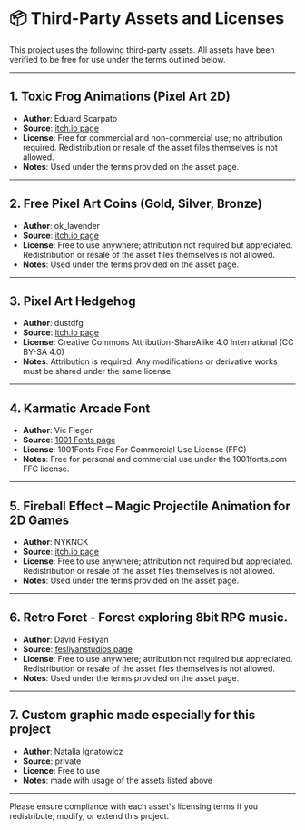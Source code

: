 # 📦 Third-Party Assets and Licenses

This project uses the following third-party assets. All assets have been verified to be free for use under the terms outlined below.

---

## 1. Toxic Frog Animations (Pixel Art 2D)
- **Author**: Eduard Scarpato
- **Source**: [itch.io page](https://eduardscarpato.itch.io/toxic-frog-animations-pixel-art-2d-free)
- **License**: Free for commercial and non-commercial use; no attribution required. Redistribution or resale of the asset files themselves is not allowed.
- **Notes**: Used under the terms provided on the asset page.

---

## 2. Free Pixel Art Coins (Gold, Silver, Bronze)
- **Author**: ok_lavender
- **Source**: [itch.io page](https://ok-lavender.itch.io/free-pixel-art-coins)
- **License**: Free to use anywhere; attribution not required but appreciated. Redistribution or resale of the asset files themselves is not allowed.
- **Notes**: Used under the terms provided on the asset page.

---

## 3. Pixel Art Hedgehog
- **Author**: dustdfg
- **Source**: [itch.io page](https://dustdfg.itch.io/pixel-art-hedgehog)
- **License**: Creative Commons Attribution-ShareAlike 4.0 International (CC BY-SA 4.0)
- **Notes**: Attribution is required. Any modifications or derivative works must be shared under the same license.

---

## 4. Karmatic Arcade Font
- **Author**: Vic Fieger
- **Source**: [1001 Fonts page](https://www.1001fonts.com/karmatic-arcade-font.html)
- **License**: 1001Fonts Free For Commercial Use License (FFC)
- **Notes**: Free for personal and commercial use under the 1001fonts.com FFC license.

---

## 5. Fireball Effect – Magic Projectile Animation for 2D Games
- **Author**: NYKNCK
- **Source**: [itch.io page](https://nyknck.itch.io/pixelarteffectfx017)
- **License**: Free to use anywhere; attribution not required but appreciated. Redistribution or resale of the asset files themselves is not allowed.
- **Notes**: Used under the terms provided on the asset page.

---

## 6. Retro Foret - Forest exploring 8bit RPG music.
- **Author**: David Fesliyan
- **Source**: [fesliyanstudios page](https://www.fesliyanstudios.com/royalty-free-music/download/retro-forest/451)
- **License**: Free to use anywhere; attribution not required but appreciated. Redistribution or resale of the asset files themselves is not allowed.
- **Notes**: Used under the terms provided on the asset page.
---

## 7. Custom graphic made especially for this project
- **Author**: Natalia Ignatowicz
- **Source**: private
- **Licence**: Free to use
- **Notes**: made with usage of the assets listed above

---

Please ensure compliance with each asset's licensing terms if you redistribute, modify, or extend this project.
